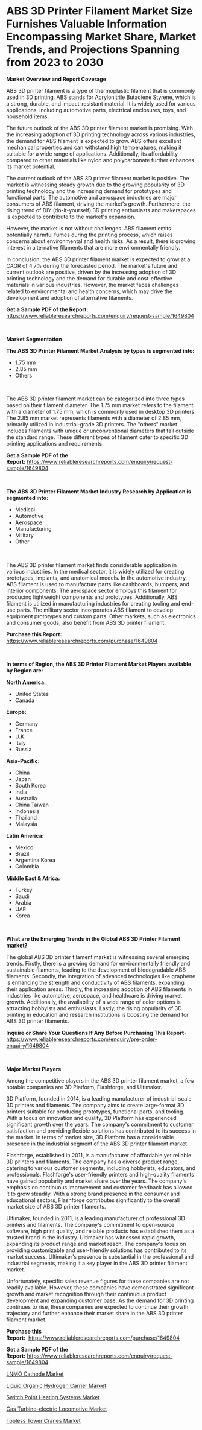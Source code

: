 <p><h1>ABS 3D Printer Filament Market Size Furnishes Valuable Information Encompassing Market Share, Market Trends, and Projections Spanning from 2023 to 2030</h1></p><p><strong>Market Overview and Report Coverage</strong></p>
<p><p>ABS 3D printer filament is a type of thermoplastic filament that is commonly used in 3D printing. ABS stands for Acrylonitrile Butadiene Styrene, which is a strong, durable, and impact-resistant material. It is widely used for various applications, including automotive parts, electrical enclosures, toys, and household items.</p><p>The future outlook of the ABS 3D printer filament market is promising. With the increasing adoption of 3D printing technology across various industries, the demand for ABS filament is expected to grow. ABS offers excellent mechanical properties and can withstand high temperatures, making it suitable for a wide range of applications. Additionally, its affordability compared to other materials like nylon and polycarbonate further enhances its market potential.</p><p>The current outlook of the ABS 3D printer filament market is positive. The market is witnessing steady growth due to the growing popularity of 3D printing technology and the increasing demand for prototypes and functional parts. The automotive and aerospace industries are major consumers of ABS filament, driving the market's growth. Furthermore, the rising trend of DIY (do-it-yourself) 3D printing enthusiasts and makerspaces is expected to contribute to the market's expansion.</p><p>However, the market is not without challenges. ABS filament emits potentially harmful fumes during the printing process, which raises concerns about environmental and health risks. As a result, there is growing interest in alternative filaments that are more environmentally friendly.</p><p>In conclusion, the ABS 3D printer filament market is expected to grow at a CAGR of 4.7% during the forecasted period. The market's future and current outlook are positive, driven by the increasing adoption of 3D printing technology and the demand for durable and cost-effective materials in various industries. However, the market faces challenges related to environmental and health concerns, which may drive the development and adoption of alternative filaments.</p></p>
<p><strong>Get a Sample PDF of the Report:</strong> <a href="https://www.reliableresearchreports.com/enquiry/request-sample/1649804">https://www.reliableresearchreports.com/enquiry/request-sample/1649804</a></p>
<p>&nbsp;</p>
<p><strong>Market Segmentation</strong></p>
<p><strong>The ABS 3D Printer Filament Market Analysis by types is segmented into:</strong></p>
<p><ul><li>1.75 mm</li><li>2.85 mm</li><li>Others</li></ul></p>
<p>&nbsp;</p>
<p><p>The ABS 3D printer filament market can be categorized into three types based on their filament diameter. The 1.75 mm market refers to the filament with a diameter of 1.75 mm, which is commonly used in desktop 3D printers. The 2.85 mm market represents filaments with a diameter of 2.85 mm, primarily utilized in industrial-grade 3D printers. The "others" market includes filaments with unique or unconventional diameters that fall outside the standard range. These different types of filament cater to specific 3D printing applications and requirements.</p></p>
<p><strong>Get a Sample PDF of the Report:</strong>&nbsp;<a href="https://www.reliableresearchreports.com/enquiry/request-sample/1649804">https://www.reliableresearchreports.com/enquiry/request-sample/1649804</a></p>
<p>&nbsp;</p>
<p><strong>The ABS 3D Printer Filament Market Industry Research by Application is segmented into:</strong></p>
<p><ul><li>Medical</li><li>Automotive</li><li>Aerospace</li><li>Manufacturing</li><li>Military</li><li>Other</li></ul></p>
<p>&nbsp;</p>
<p><p>The ABS 3D printer filament market finds considerable application in various industries. In the medical sector, it is widely utilized for creating prototypes, implants, and anatomical models. In the automotive industry, ABS filament is used to manufacture parts like dashboards, bumpers, and interior components. The aerospace sector employs this filament for producing lightweight components and prototypes. Additionally, ABS filament is utilized in manufacturing industries for creating tooling and end-use parts. The military sector incorporates ABS filament to develop equipment prototypes and custom parts. Other markets, such as electronics and consumer goods, also benefit from ABS 3D printer filament.</p></p>
<p><strong>Purchase this Report:</strong>&nbsp; <a href="https://www.reliableresearchreports.com/purchase/1649804">https://www.reliableresearchreports.com/purchase/1649804</a></p>
<p>&nbsp;</p>
<p><strong>In terms of Region, the ABS 3D Printer Filament Market Players available by Region are:</strong></p>
<p>
    <p> <strong> North America: </strong>
        <ul>
            <li>United States</li>
            <li>Canada</li>
        </ul>
        </p> 
    <p> <strong> Europe: </strong>
        <ul>
            <li>Germany</li>
            <li>France</li>
            <li>U.K.</li>
            <li>Italy</li>
            <li>Russia</li>
        </ul>
        </p> 
    <p> <strong> Asia-Pacific: </strong>
        <ul>
            <li>China</li>
            <li>Japan</li>
            <li>South Korea</li>
            <li>India</li>
            <li>Australia</li>
            <li>China Taiwan</li>
            <li>Indonesia</li>
            <li>Thailand</li>
            <li>Malaysia</li>
        </ul>
        </p> 
    <p> <strong> Latin America: </strong>
        <ul>
            <li>Mexico</li>
            <li>Brazil</li>
            <li>Argentina Korea</li>
            <li>Colombia</li>
        </ul>
        </p> 
    <p> <strong> Middle East & Africa: </strong>
        <ul>
            <li>Turkey</li>
            <li>Saudi</li>
            <li>Arabia</li>
            <li>UAE</li>
            <li>Korea</li>
        </ul>
    </p>
    </p>
<p>&nbsp;</p>
<p><strong>What are the Emerging Trends in the Global ABS 3D Printer Filament market?</strong></p>
<p><p>The global ABS 3D printer filament market is witnessing several emerging trends. Firstly, there is a growing demand for environmentally friendly and sustainable filaments, leading to the development of biodegradable ABS filaments. Secondly, the integration of advanced technologies like graphene is enhancing the strength and conductivity of ABS filaments, expanding their application areas. Thirdly, the increasing adoption of ABS filaments in industries like automotive, aerospace, and healthcare is driving market growth. Additionally, the availability of a wide range of color options is attracting hobbyists and enthusiasts. Lastly, the rising popularity of 3D printing in education and research institutions is boosting the demand for ABS 3D printer filaments.</p></p>
<p><strong>Inquire or Share Your Questions If Any Before Purchasing This Report</strong>- <a href="https://www.reliableresearchreports.com/enquiry/pre-order-enquiry/1649804">https://www.reliableresearchreports.com/enquiry/pre-order-enquiry/1649804</a></p>
<p>&nbsp;</p>
<p><strong>Major Market Players</strong></p>
<p><p>Among the competitive players in the ABS 3D printer filament market, a few notable companies are 3D Platform, Flashforge, and Ultimaker.</p><p>3D Platform, founded in 2014, is a leading manufacturer of industrial-scale 3D printers and filaments. The company aims to create large-format 3D printers suitable for producing prototypes, functional parts, and tooling. With a focus on innovation and quality, 3D Platform has experienced significant growth over the years. The company's commitment to customer satisfaction and providing flexible solutions has contributed to its success in the market. In terms of market size, 3D Platform has a considerable presence in the industrial segment of the ABS 3D printer filament market.</p><p>Flashforge, established in 2011, is a manufacturer of affordable yet reliable 3D printers and filaments. The company has a diverse product range, catering to various customer segments, including hobbyists, educators, and professionals. Flashforge's user-friendly printers and high-quality filaments have gained popularity and market share over the years. The company's emphasis on continuous improvement and customer feedback has allowed it to grow steadily. With a strong brand presence in the consumer and educational sectors, Flashforge contributes significantly to the overall market size of ABS 3D printer filaments.</p><p>Ultimaker, founded in 2011, is a leading manufacturer of professional 3D printers and filaments. The company's commitment to open-source software, high print quality, and reliable products has established them as a trusted brand in the industry. Ultimaker has witnessed rapid growth, expanding its product range and market reach. The company's focus on providing customizable and user-friendly solutions has contributed to its market success. Ultimaker's presence is substantial in the professional and industrial segments, making it a key player in the ABS 3D printer filament market.</p><p>Unfortunately, specific sales revenue figures for these companies are not readily available. However, these companies have demonstrated significant growth and market recognition through their continuous product development and expanding customer base. As the demand for 3D printing continues to rise, these companies are expected to continue their growth trajectory and further enhance their market share in the ABS 3D printer filament market.</p></p>
<p><strong>Purchase this Report:</strong>&nbsp;&nbsp;<a href="https://www.reliableresearchreports.com/purchase/1649804">https://www.reliableresearchreports.com/purchase/1649804</a></p>
<p></p>
<p><strong>Get a Sample PDF of the Report:</strong>&nbsp;<a href="https://www.reliableresearchreports.com/enquiry/request-sample/1649804">https://www.reliableresearchreports.com/enquiry/request-sample/1649804</a></p>
<p><p><a href="https://github.com/jonneygiverf/Market-Research-Report-List-1/blob/main/lnmo-cathode-market.md">LNMO Cathode Market</a></p><p><a href="https://github.com/dziulagalemab/Market-Research-Report-List-1/blob/main/liquid-organic-hydrogen-carrier-market.md">Liquid Organic Hydrogen Carrier Market</a></p><p><a href="https://medium.com/@adityalohrp23/switch-point-heating-systems-market-report-reveals-the-latest-trends-and-growth-opportunities-of-ea5fcc47823b">Switch Point Heating Systems Market</a></p><p><a href="https://medium.com/@mahimohanrp23/decoding-gas-turbine-electric-locomotive-market-metrics-market-share-trends-and-growth-patterns-d2f9dd01001f">Gas Turbine-electric Locomotive Market</a></p><p><a href="https://medium.com/@rajuchacharp23/analyzing-topless-tower-cranes-market-global-industry-perspective-and-forecast-2023-to-2030-8c7d476ceb01">Topless Tower Cranes Market</a></p></p>
